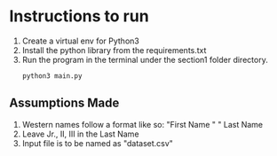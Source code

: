 # Instructions to run

1. Create a virtual env for Python3
2. Install the python library from the requirements.txt
3. Run the program in the terminal under the section1 folder directory. <pre><code>python3 main.py</code></pre>

## Assumptions Made
1. Western names follow a format like so: "First Name " " Last Name
2. Leave Jr., II, III in the Last Name
3. Input file is to be named as "dataset.csv"

